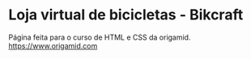 # Loja virtual de bicicletas - Bikcraft

Página feita para o curso de HTML e CSS da origamid. https://www.origamid.com
